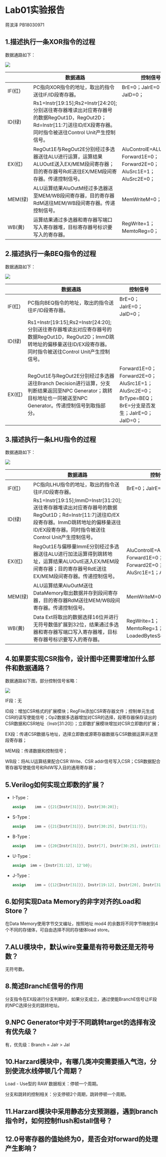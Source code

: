 # Lab01实验报告

蒋滨泽	PB18030971

## 1.描述执行一条XOR指令的过程

数据通路如下：

![](\img\XOR.png)

|         | 数据通路                                                     | 控制信号                                                     |
| ------- | ------------------------------------------------------------ | ------------------------------------------------------------ |
| IF(红)  | PC指向XOR指令的地址，取出的指令送往IF/ID段寄存器。           | BrE=0；JalrE=0；JalD=0；                                     |
| ID(绿)  | Rs1=Instr[19:15];Rs2=Instr[24:20];分别送往寄存器堆读出对应寄存器号的数据RegOut1D，RegOut2D；Rd=Instr[11:7]送往ID/EX段寄存器。同时指令被送往Control Unit产生控制信号。 |                                                              |
| EX(红)  | RegOut1E与RegOut2E分别经过多选器送往ALU进行运算，运算结果ALUOutE送入EX/MEM段间寄存器；目的寄存器号RdE送往EX/MEM段间寄存器。传递控制信号。 | AluControlE=ALU_XOR；Forward1E=0；Forward2E=0；AluSrc1E=1；AluSrc2E=0； |
| MEM(绿) | ALU运算结果AluOutM经过多选器送至MEM/WB段间寄存器，目的寄存器RdM送往MEM/WB段间寄存器。传递控制信号。 | MemWriteM=0；                                                |
| WB(黄)  | 运算结果通过多选器和寄存器写端口写入寄存器堆，目标寄存器号标识要写入的寄存器。 | RegWrite=1；MemtoReg=0；                                     |

## 2.描述执行一条BEQ指令的过程

数据通路如下：

![](\img\BEQ.png)

|        | 数据通路                                                     | 控制信号                                                     |
| ------ | ------------------------------------------------------------ | ------------------------------------------------------------ |
| IF(红) | PC指向BEQ指令的地址，取出的指令送往IF/ID段寄存器。           | BrE=0；JalrE=0；JalD=0；                                     |
| ID(绿) | Rs1=Instr[19:15];Rs2=Instr[24:20];分别送往寄存器堆读出对应寄存器号的数据RegOut1D，RegOut2D；ImmD跳转地址的偏移量送往ID/EX段寄存器。同时指令被送往Control Unit产生控制信号。 |                                                              |
| EX(红) | RegOut1E与RegOut2E分别经过多选器送往Branch Decision进行运算，分支判断结果返回至NPC Generator；跳转目标地址也一同被送至NPC Generator。传递控制信号到取指部分。 | Forward1E=0；Forward2E=0；AluSrc1E=1；AluSrc2E=0；BrType=BEQ；BrE=分支是否发生；JalrE=0；JalD=0； |

## 3.描述执行一条LHU指令的过程

数据通路如下：

![](\img\LHU.png)

|         | 数据通路                                                     | 控制信号                                                     |
| ------- | ------------------------------------------------------------ | ------------------------------------------------------------ |
| IF(红)  | PC指向LHU指令的地址，取出的指令送往IF/ID段寄存器。           | BrE=0；JalrE=0；JalD=0；                                     |
| ID(绿)  | Rs1=Instr[19:15];ImmD=Instr[31:20];送往寄存器堆读出对应寄存器号的数据RegOut1D；Rd=Instr[11:7]送往ID/EX段寄存器。ImmD跳转地址的偏移量送往ID/EX段寄存器。同时指令被送往Control Unit产生控制信号。 |                                                              |
| EX(红)  | RegOut1E与偏移量ImmE分别经过多选器送往ALU进行加法运算得到跳转地址，运算结果ALUOutE送入EX/MEM段间寄存器；目的寄存器号RdE送往EX/MEM段间寄存器。传递控制信号。 | AluControlE=ALU_ADD；Forward1E=0；Forward2E=0；AluSrc1E=1；AluSrc2E=2； |
| MEM(绿) | ALU运算结果AluOutM送往DataMemory取出数据并存到段间寄存器，目的寄存器RdM送往MEM/WB段间寄存器。传递控制信号。 | MemWriteM=0；                                                |
| WB(黄)  | Data Ext将取出的数据选择16位并进行无符号数值扩展到32位，结果通过多选器和寄存器写端口写入寄存器堆，目标寄存器号标识要写入的寄存器。 | RegWrite=1；MemtoReg=1；LoadedBytesSelect=2Byte；            |

## 4.如果要实现CSR指令，设计图中还需要增加什么部件和数据通路？

数据通路如下图，部分控制信号省略：

![](\img\CSR.png)

IF段：无

ID段：增加CSR格式的扩展模块；RegFile添加CSR寄存器文件；控制单元生成CSR的读写使能信号；Op2数据多选器增加对CSR的选择，段寄存器保存读出的CSR数据和CSR地址（Instr[31:20]）；立即数扩展模块增加对CSR立即数的扩展；

EX段：传递CSR数据与地址，选择立即数或源寄存器数据与CSR数据运算并送至段寄存器；

MEM段：传递数据和控制信号；

WB段：将ALU运算结果配合CSR Write、CSR addr信号写入CSR；CSR数据配合寄存器写使能信号和RdW写入目的通用寄存器；

## 5.Verilog如何实现立即数的扩展？

- I-Type：

  ```verilog
  assign 	imm	= {{21{Instr[31]}}, Instr[30:20]};
  ```

- S-Type：

  ```verilog
  assign	imm = {{21{Instr[31]}}, Instr[30:25], Instr[11:7]};
  ```

- B-Type：

  ```verilog
  assign 	imm = {{20{Instr[31]}}, Instr[7], Instr[30:25], instr[11:8], 1'b0};
  ```

- U-Type：

  ```verilog
  assign  imm = {Instr[31:12], 12'b0};
  ```

- J-Type：

  ```verilog
  assign	imm = {{12{Instr[31]}}, Instr[19:12], Instr[20], Instr[31:21], 1'b0};
  ```

## 6.如何实现Data Memory的非字对齐的Load和Store？

在Data Memory使用字节交叉编址，按照地址 mod4 的余数将不同字节映射到4个不同的存储体，可自由选择不同的存储体load store。

## 7.ALU模块中，默认wire变量是有符号数还是无符号数？

无符号数。

## 8.简述BranchE信号的作用

分支指令在EX段进行分支判断时，如果分支成立，通过使能BranchE信号让IF段的NPC选择分支的跳转地址。

## 9.NPC Generator中对于不同跳转target的选择有没有优先级？

有，优先级：Branch = Jalr > Jal

## 10.Harzard模块中，有哪几类冲突需要插入气泡，分别使流水线停顿几个周期？

Load - Use型的 RAW 数据相关：停顿一个周期。

分支和跳转的控制相关：分支停顿2个周期，跳转停顿一个周期。

## 11.Harzard模块中采用静态分支预测器，遇到branch指令时，如何控制flush和stall信号？

## 12.0号寄存器的值始终为0，是否会对forward的处理产生影响？